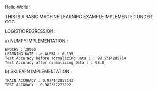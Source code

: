Hello World!

THIS IS A BASIC MACHINE LEARNING EXAMPLE IMPLEMENTED UNDER COC

LOGISTIC REGRESSION : 

a) NUMPY IMPLEMENTATION : 
    
    EPOCHS : 20000
    LEARNING RATE i.e ALPHA : 0.135
    Test Accuracy before normalizing Data : : 98.5714285714  
    Test Accuracy after normalizing Data : : 98.0

b) SKLEARN IMPLEMENTATION :

    TRAIN ACCURACY : 0.977142857143 
    TEST ACCURACY : 0.982222222222